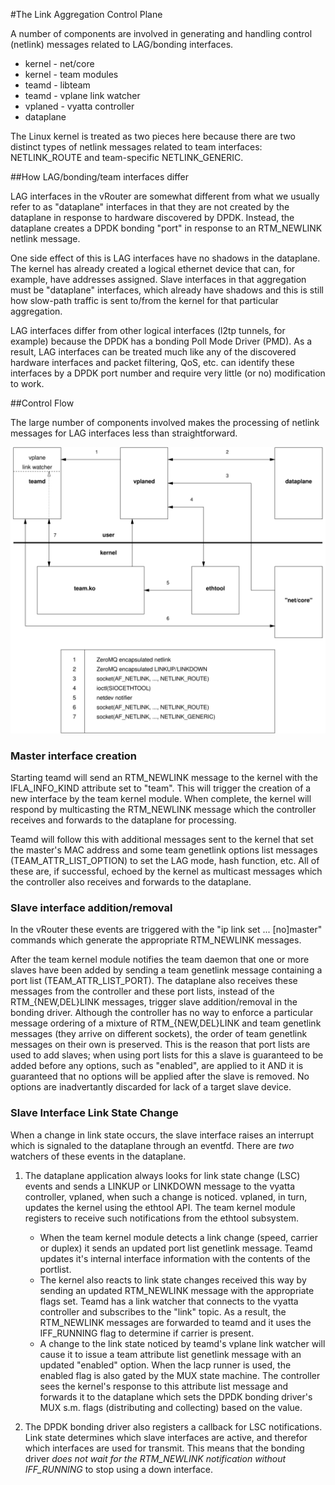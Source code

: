 #The Link Aggregation Control Plane

A number of components are involved in generating and handling control
(netlink) messages related to LAG/bonding interfaces.

* kernel - net/core
* kernel - team modules
* teamd - libteam
* teamd - vplane link watcher
* vplaned - vyatta controller
* dataplane

The Linux kernel is treated as two pieces here because there are two
distinct types of netlink messages related to team interfaces:
NETLINK_ROUTE and team-specific NETLINK_GENERIC.

##How LAG/bonding/team interfaces differ

LAG interfaces in the vRouter are somewhat different from what we usually
refer to as "dataplane" interfaces in that they are not created by the
dataplane in response to hardware discovered by DPDK.
Instead, the dataplane creates a DPDK bonding "port" in response to an
RTM_NEWLINK netlink message.

One side effect of this is LAG interfaces have no shadows in the
dataplane.
The kernel has already created a logical ethernet device that can,
for example, have addresses assigned.
Slave interfaces in that aggregation must be "dataplane" interfaces,
which already have shadows and this is still how slow-path traffic is
sent to/from the kernel for that particular aggregation.

LAG interfaces differ from other logical interfaces (l2tp tunnels,
for example) because the DPDK has a bonding Poll Mode Driver (PMD).
As a result, LAG interfaces can be treated much like any of the discovered
hardware interfaces and packet filtering, QoS, etc. can identify
these interfaces by a DPDK port number and require very little (or no)
modification to work.

##Control Flow

The large number of components involved makes the processing of netlink
messages for LAG interfaces less than straightforward.

![Fig. 1](control-flow-fig1.svg)

### Master interface creation

Starting teamd will send an RTM_NEWLINK message to the kernel with the
IFLA_INFO_KIND attribute set to "team".
This will trigger the creation of a new interface by the team kernel module.
When complete, the kernel will respond by multicasting the RTM_NEWLINK
message which the controller receives and forwards to the dataplane for
processing.

Teamd will follow this with additional messages sent to the kernel that
set the master's MAC address and some team genetlink options list
messages (TEAM_ATTR_LIST_OPTION) to set the LAG mode, hash function, etc.
All of these are, if successful, echoed by the kernel as multicast
messages which the controller also receives and forwards to the dataplane.

### Slave interface addition/removal

In the vRouter these events are triggered with the "ip link set
... [no]master" commands which generate the appropriate RTM_NEWLINK
messages.

After the team kernel module notifies the team daemon that one or more
slaves have been added by sending a team genetlink message containing
a port list (TEAM_ATTR_LIST_PORT).
The dataplane also receives these messages from the controller and
these port lists, instead of the RTM_{NEW,DEL}LINK messages, trigger slave
addition/removal in the bonding driver.
Although the controller has no way to enforce a particular message
ordering of a mixture of RTM_{NEW,DEL}LINK and team genetlink messages (they
arrive on different sockets), the order of team genetlink messages on
their own is preserved.
This is the reason that port lists are used to add slaves; when using
port lists for this a slave is guaranteed to be added before any options,
such as "enabled", are applied to it AND it is guaranteed that no options
will be applied after the slave is removed.
No options are inadvertantly discarded for lack of a target slave device.

### Slave Interface Link State Change

When a change in link state occurs, the slave interface raises an
interrupt which is signaled to the dataplane through an eventfd.
There are _two_ watchers of these events in the dataplane.

1. The dataplane application always looks for link state change (LSC) events
and sends a LINKUP or LINKDOWN message to the vyatta controller, vplaned,
when such a change is noticed.
vplaned, in turn, updates the kernel using the ethtool API.
The team kernel module registers to receive such notifications from the ethtool
subsystem.

    * When the team kernel module detects a link change (speed, carrier or duplex) it
    sends an updated port list genetlink message.
    Teamd updates it's internal interface information with the contents of the portlist.
    * The kernel also reacts to link state changes received this way by sending an
    updated RTM_NEWLINK message with the appropriate flags set.
    Teamd has a link watcher that connects to the vyatta controller and
    subscribes to the "link" topic.
    As a result, the RTM_NEWLINK messages are forwarded to teamd and it uses the
    IFF_RUNNING flag to determine if carrier is present.
    * A change to the link state noticed by teamd's vplane link watcher
    will cause it to issue a team attribute list genetlink message with an
    updated "enabled" option.
    When the lacp runner is used, the enabled flag is also gated by the MUX
    state machine.
    The controller sees the kernel's response to this attribute list message
    and forwards it to the dataplane which sets the DPDK bonding driver's MUX
    s.m. flags (distributing and collecting) based on the value.

1. The DPDK bonding driver also registers a callback for LSC notifications.
Link state determines which slave interfaces are active, and therefor
which interfaces are used for transmit.
This means that the bonding driver _does not wait for the RTM_NEWLINK
notification without IFF_RUNNING_ to stop using a down interface.


